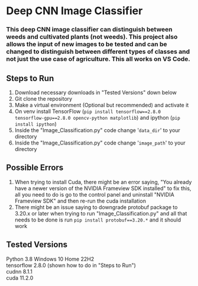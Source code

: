 # Deep CNN Image Classifier
### This deep CNN image classifier can distinguish between weeds and cultivated plants (not weeds). This project also allows the input of new images to be tested and can be changed to distinguish between different types of classes and not just the use case of agriculture. This all works on VS Code.

## Steps to Run
1. Download necessary downloads in "Tested Versions" down below  
2. Git clone the repository  
3. Make a virtual environment (Optional but recommended) and activate it 
4. On venv install TensorFlow (```pip install tensorflow==2.8.0 tensorflow-gpu==2.8.0 opencv-python matplotlib```) and ipython (```pip install ipython```)  
5. Inside the "Image_Classification.py" code change '```data_dir```' to your directory 
6. Inside the "Image_Classification.py" code change '```image_path```' to your directory

## Possible Errors
1. When trying to install Cuda, there might be an error saying, "You already have a newer version of the NVIDIA Frameview SDK installed" to fix this, all you need to do is go to the control panel and uninstall "NVIDIA Frameview SDK" and then re-run the cuda installation
2. There might be an issue saying to downgrade protobuf package to 3.20.x or later when trying to run "Image_Classification.py" and all that needs to be done is run ```pip install protobuf==3.20.*``` and it should work

## Tested Versions 
Python 3.8
Windows 10 Home 22H2  
tensorflow 2.8.0 (shown how to do in "Steps to Run")  
cudnn 8.1.1    
cuda 11.2.0   

